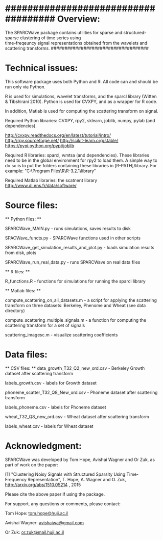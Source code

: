 ####################################
Overview: 
=================
The SPARCWave package contains utilities for sparse and structured-sparse clustering of time series using  
time-freqeuncy signal representations obtained from the wavelets and scattering transforms.
####################################

Technical issues: 
=================

This software package uses both Python and R. All code can and should be run only via Python.

R is used for simulations, wavelet transforms, and the sparcl library (Witten & Tibshirani 2010).
Python is used for CVXPY, and as a wrapper for R code.


In addition, Matlab is used for computing the scattering transform on signal. 


Required Python libraries: CVXPY, rpy2, sklearn, joblib, numpy, pylab (and dependencies). 

http://cvxpy.readthedocs.org/en/latest/tutorial/intro/
http://rpy.sourceforge.net/
http://scikit-learn.org/stable/
https://pypi.python.org/pypi/joblib


Required R libraries: sparcl, wmtsa (and dependencies). 
These libraries need to be in the global environment for rpy2 to load them. A simple way to do so is to put
the folders containing these libraries in [R-PATH]/library. For example: "C:\Program Files\R\R-3.2.1\library" 

Required Matlab libraries: the scatnent library 
http://www.di.ens.fr/data/software/


Source files:
=============

** Python files: **

SPARCWave_MAIN.py - runs simulations, saves results to disk

SPACWave_functs.py - SPARCWave functions used in other scripts

SPARCWave_get_simulation_results_and_plot.py - loads simulation results from disk, plots

SPARCWave_run_real_data.py - runs SPARCWave on real data files

** R files: **

R_functions.R - functions for simulations for running the sparcl library

** Matlab files: **

compute_scattering_on_all_datasets.m - a script for applying the scattering transform on three datasets: Berkeley, Phenome and Wheat (see data directory) 

compute_scattering_multiple_signals.m - a function for computing the scattering transform for a set of signals

scattering_imagesc.m - visualize scattering coefficients 


Data files:
===========

** CSV files: **
data_growth_T32_Q2_new_ord.csv - Berkeley Growth dataset after scattering transform

labels_growth.csv - labels for Growth dataset

phoneme_scatter_T32_Q8_New_ord.csv - Phoneme dataset after scattering transform

labels_phoneme.csv - labels for Phoneme dataset

wheat_T32_Q8_new_ord.csv - Wheat dataset after scattering transform

labels_wheat.csv - labels for Wheat dataset


Acknowledgment:
===============

SPARCWave was developed by Tom Hope, Avishai Wagner and Or Zuk, as part of work on the paper:

[1]  "Clustering Noisy Signals with Structured Sparsity Using Time-Frequency Representation", T. Hope, A. Wagner and O. Zuk, http://arxiv.org/abs/1510.05214 , 2015

Please cite the above paper if using the package.

For support, any questions or comments, please contact:

Tom Hope: tom.hope@huji.ac.il

Avishai Wagner: avishaiwa@gmail.com

Or Zuk: or.zuk@mail.huji.ac.il
